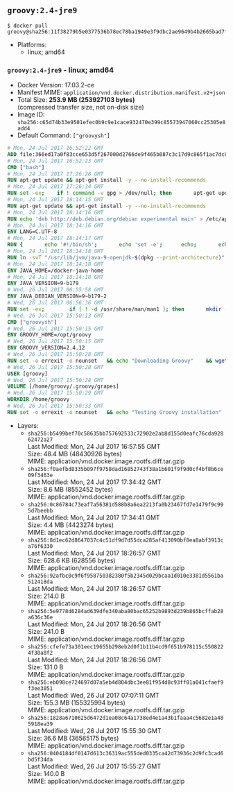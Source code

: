 ## `groovy:2.4-jre9`

```console
$ docker pull groovy@sha256:11f38279b5e0377536b78ec78ba1949e3f9dbc2ae9649b4b2665bad7f2bc57b0
```

-	Platforms:
	-	linux; amd64

### `groovy:2.4-jre9` - linux; amd64

-	Docker Version: 17.03.2-ce
-	Manifest MIME: `application/vnd.docker.distribution.manifest.v2+json`
-	Total Size: **253.9 MB (253927103 bytes)**  
	(compressed transfer size, not on-disk size)
-	Image ID: `sha256:c65d74b33e9501efec0b9c9e1cace932470e399c85573947060cc25305e8add4`
-	Default Command: `["groovysh"]`

```dockerfile
# Mon, 24 Jul 2017 16:52:22 GMT
ADD file:366ed17a0f83cce653d5f267000d2766de9f465b087c3c17d9c865f1ac7dc8b3 in / 
# Mon, 24 Jul 2017 16:52:23 GMT
CMD ["bash"]
# Mon, 24 Jul 2017 17:26:28 GMT
RUN apt-get update && apt-get install -y --no-install-recommends 		ca-certificates 		curl 		wget 	&& rm -rf /var/lib/apt/lists/*
# Mon, 24 Jul 2017 17:26:34 GMT
RUN set -ex; 	if ! command -v gpg > /dev/null; then 		apt-get update; 		apt-get install -y --no-install-recommends 			gnupg2 			dirmngr 		; 		rm -rf /var/lib/apt/lists/*; 	fi
# Mon, 24 Jul 2017 18:14:15 GMT
RUN apt-get update && apt-get install -y --no-install-recommends 		bzip2 		unzip 		xz-utils 	&& rm -rf /var/lib/apt/lists/*
# Mon, 24 Jul 2017 18:14:16 GMT
RUN echo 'deb http://deb.debian.org/debian experimental main' > /etc/apt/sources.list.d/experimental.list
# Mon, 24 Jul 2017 18:14:16 GMT
ENV LANG=C.UTF-8
# Mon, 24 Jul 2017 18:14:17 GMT
RUN { 		echo '#!/bin/sh'; 		echo 'set -e'; 		echo; 		echo 'dirname "$(dirname "$(readlink -f "$(which javac || which java)")")"'; 	} > /usr/local/bin/docker-java-home 	&& chmod +x /usr/local/bin/docker-java-home
# Mon, 24 Jul 2017 18:14:18 GMT
RUN ln -svT "/usr/lib/jvm/java-9-openjdk-$(dpkg --print-architecture)" /docker-java-home
# Mon, 24 Jul 2017 18:14:18 GMT
ENV JAVA_HOME=/docker-java-home
# Mon, 24 Jul 2017 18:14:18 GMT
ENV JAVA_VERSION=9-b179
# Wed, 26 Jul 2017 06:55:58 GMT
ENV JAVA_DEBIAN_VERSION=9~b179-2
# Wed, 26 Jul 2017 06:56:36 GMT
RUN set -ex; 		if [ ! -d /usr/share/man/man1 ]; then 		mkdir -p /usr/share/man/man1; 	fi; 		apt-get update; 	apt-get install -y 		openjdk-9-jre-headless="$JAVA_DEBIAN_VERSION" 	; 	rm -rf /var/lib/apt/lists/*; 		[ "$(readlink -f "$JAVA_HOME")" = "$(docker-java-home)" ]; 		update-alternatives --get-selections | awk -v home="$(readlink -f "$JAVA_HOME")" 'index($3, home) == 1 { $2 = "manual"; print | "update-alternatives --set-selections" }'; 	update-alternatives --query java | grep -q 'Status: manual'
# Wed, 26 Jul 2017 15:50:13 GMT
CMD ["groovysh"]
# Wed, 26 Jul 2017 15:50:15 GMT
ENV GROOVY_HOME=/opt/groovy
# Wed, 26 Jul 2017 15:50:15 GMT
ENV GROOVY_VERSION=2.4.12
# Wed, 26 Jul 2017 15:50:28 GMT
RUN set -o errexit -o nounset 	&& echo "Downloading Groovy" 	&& wget --no-verbose --output-document=groovy.zip "https://dist.apache.org/repos/dist/release/groovy/${GROOVY_VERSION}/distribution/apache-groovy-binary-${GROOVY_VERSION}.zip" 		&& echo "Installing build dependencies" 	&& apt-get update 	&& apt-get update && apt-get install --yes --no-install-recommends 		dirmngr 		gnupg 	&& rm --recursive /var/lib/apt/lists/* 		&& echo "Importing keys listed in http://www.apache.org/dist/groovy/KEYS from key server" 	&& export GNUPGHOME="$(mktemp -d)" 	&& for key in 		"7FAA0F2206DE228F0DB01AD741321490758AAD6F" 		"331224E1D7BE883D16E8A685825C06C827AF6B66" 		"34441E504A937F43EB0DAEF96A65176A0FB1CD0B" 		"9A810E3B766E089FFB27C70F11B595CEDC4AEBB5" 	; do 		for server in 			ha.pool.sks-keyservers.net 			hkp://p80.pool.sks-keyservers.net:80 			pgp.mit.edu 		; do 			echo "  Trying ${server}"; 			if gpg --keyserver "${server}" --recv-keys "${key}"; then 				break; 			fi; 		done; 	done; 	if [ $(gpg --list-keys | grep -c "pub ") -ne 4 ]; then 		echo "ERROR: Failed to fetch GPG keys" >&2; 		exit 1; 	fi 		&& echo "Checking download signature" 	&& wget --no-verbose --output-document=groovy.zip.asc "https://dist.apache.org/repos/dist/release/groovy/${GROOVY_VERSION}/distribution/apache-groovy-binary-${GROOVY_VERSION}.zip.asc" 	&& gpg --batch --verify groovy.zip.asc groovy.zip 	&& rm --recursive --force "${GNUPGHOME}" 	&& rm groovy.zip.asc 		&& echo "Installing Groovy" 	&& unzip groovy.zip 	&& rm groovy.zip 	&& mv "groovy-${GROOVY_VERSION}" "${GROOVY_HOME}/" 	&& ln --symbolic "${GROOVY_HOME}/bin/grape" /usr/bin/grape 	&& ln --symbolic "${GROOVY_HOME}/bin/groovy" /usr/bin/groovy 	&& ln --symbolic "${GROOVY_HOME}/bin/groovyc" /usr/bin/groovyc 	&& ln --symbolic "${GROOVY_HOME}/bin/groovyConsole" /usr/bin/groovyConsole 	&& ln --symbolic "${GROOVY_HOME}/bin/groovydoc" /usr/bin/groovydoc 	&& ln --symbolic "${GROOVY_HOME}/bin/groovysh" /usr/bin/groovysh 	&& ln --symbolic "${GROOVY_HOME}/bin/java2groovy" /usr/bin/java2groovy 		&& echo "Editing startGroovy to include java.xml.bind module" 	&& sed -i 's|startGroovy ( ) {|startGroovy ( ) {\n    JAVA_OPTS="$JAVA_OPTS --add-modules=java.xml.bind"|' "${GROOVY_HOME}/bin/startGroovy" 		&& echo "Cleaning up build dependencies" 	&& echo $(apt-mark showauto) 	&& apt-get remove --yes --purge 		dirmngr 		gnupg 	&& apt-get autoremove --yes --purge 		&& echo "Adding groovy user and group" 	&& groupadd --system --gid 1000 groovy 	&& useradd --system --gid groovy --uid 1000 --shell /bin/bash --create-home groovy 	&& mkdir --parents /home/groovy/.groovy/grapes 	&& chown --recursive groovy:groovy /home/groovy 		&& echo "Applying workaround for https://github.com/docker-library/openjdk/issues/101" 	&& bash -c '([[ ! -d $JAVA_SECURITY_DIR ]] && ln -s $JAVA_HOME/lib $JAVA_HOME/conf) || (echo "Found java conf dir, package has been fixed, remove this hack"; exit -1)'
# Wed, 26 Jul 2017 15:50:28 GMT
USER [groovy]
# Wed, 26 Jul 2017 15:50:28 GMT
VOLUME [/home/groovy/.groovy/grapes]
# Wed, 26 Jul 2017 15:50:29 GMT
WORKDIR /home/groovy
# Wed, 26 Jul 2017 15:50:33 GMT
RUN set -o errexit -o nounset 	&& echo "Testing Groovy installation" 	&& groovy --version
```

-	Layers:
	-	`sha256:b5499bef70c58635bb757692533c72902e2ab8d155d0eafc76cda92862472a27`  
		Last Modified: Mon, 24 Jul 2017 16:57:55 GMT  
		Size: 48.4 MB (48430926 bytes)  
		MIME: application/vnd.docker.image.rootfs.diff.tar.gzip
	-	`sha256:f0aefbd8335b097f9758dad16852743f38a1b601f9f9d0cf4bf8b6ce09f3463e`  
		Last Modified: Mon, 24 Jul 2017 17:34:42 GMT  
		Size: 8.6 MB (8552452 bytes)  
		MIME: application/vnd.docker.image.rootfs.diff.tar.gzip
	-	`sha256:0c86784c73eaf7a56381d588b8a6ea2213fa0b23467fd7e1479f9c995d7beebb`  
		Last Modified: Mon, 24 Jul 2017 17:34:41 GMT  
		Size: 4.4 MB (4423274 bytes)  
		MIME: application/vnd.docker.image.rootfs.diff.tar.gzip
	-	`sha256:8d1ec62d8647037c4c51df9d7d55dca285af413090bf8ea8abf3913ca76f6330`  
		Last Modified: Mon, 24 Jul 2017 18:26:57 GMT  
		Size: 628.6 KB (628556 bytes)  
		MIME: application/vnd.docker.image.rootfs.diff.tar.gzip
	-	`sha256:92afbc0c9f6f958750382380f5b2345d029bcaa1d010e3381d5561ba512418da`  
		Last Modified: Mon, 24 Jul 2017 18:26:57 GMT  
		Size: 214.0 B  
		MIME: application/vnd.docker.image.rootfs.diff.tar.gzip
	-	`sha256:5e9778d6284ad639dfe340aba80bac65252b9893d239b865bcffab28a636c36e`  
		Last Modified: Mon, 24 Jul 2017 18:26:56 GMT  
		Size: 241.0 B  
		MIME: application/vnd.docker.image.rootfs.diff.tar.gzip
	-	`sha256:cfefe73a301eec19655b298eb2d0f1b11b4cd9f651b978115c5508224f38a8f2`  
		Last Modified: Mon, 24 Jul 2017 18:26:56 GMT  
		Size: 131.0 B  
		MIME: application/vnd.docker.image.rootfs.diff.tar.gzip
	-	`sha256:eb098ce724697d07a5eb4d804dbc3ee81f954d8c93ff01a041cfaef9f3ee3051`  
		Last Modified: Wed, 26 Jul 2017 07:07:11 GMT  
		Size: 155.3 MB (155325994 bytes)  
		MIME: application/vnd.docker.image.rootfs.diff.tar.gzip
	-	`sha256:1828a6710625d6472d1ea08c64a1738ed4e1a43b1faaa4c5682e1a485918ea39`  
		Last Modified: Wed, 26 Jul 2017 15:55:30 GMT  
		Size: 36.6 MB (36565175 bytes)  
		MIME: application/vnd.docker.image.rootfs.diff.tar.gzip
	-	`sha256:0404184df0147d613c36319ac555ded0335ca42d73936c2d9fc3cad6bd5f34da`  
		Last Modified: Wed, 26 Jul 2017 15:55:27 GMT  
		Size: 140.0 B  
		MIME: application/vnd.docker.image.rootfs.diff.tar.gzip
